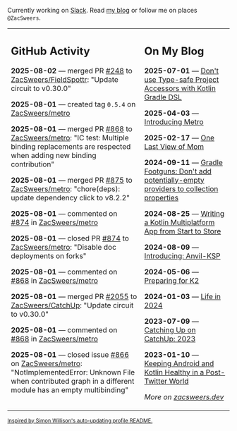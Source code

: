 Currently working on [Slack](https://slack.com/). Read [my blog](https://zacsweers.dev/) or follow me on places `@ZacSweers`.

<table><tr><td valign="top" width="60%">

## GitHub Activity
<!-- githubActivity starts -->
**2025-08-02** — merged PR [#248](https://github.com/ZacSweers/FieldSpottr/pull/248) to [ZacSweers/FieldSpottr](https://github.com/ZacSweers/FieldSpottr): "Update circuit to v0.30.0"

**2025-08-01** — created tag `0.5.4` on [ZacSweers/metro](https://github.com/ZacSweers/metro)

**2025-08-01** — merged PR [#868](https://github.com/ZacSweers/metro/pull/868) to [ZacSweers/metro](https://github.com/ZacSweers/metro): "IC test: Multiple binding replacements are respected when adding new binding contribution"

**2025-08-01** — merged PR [#875](https://github.com/ZacSweers/metro/pull/875) to [ZacSweers/metro](https://github.com/ZacSweers/metro): "chore(deps): update dependency click to v8.2.2"

**2025-08-01** — commented on [#874](https://github.com/ZacSweers/metro/pull/874#issuecomment-3146150127) in [ZacSweers/metro](https://github.com/ZacSweers/metro)

**2025-08-01** — closed PR [#874](https://github.com/ZacSweers/metro/pull/874) to [ZacSweers/metro](https://github.com/ZacSweers/metro): "Disable doc deployments on forks"

**2025-08-01** — commented on [#868](https://github.com/ZacSweers/metro/pull/868#issuecomment-3146147826) in [ZacSweers/metro](https://github.com/ZacSweers/metro)

**2025-08-01** — merged PR [#2055](https://github.com/ZacSweers/CatchUp/pull/2055) to [ZacSweers/CatchUp](https://github.com/ZacSweers/CatchUp): "Update circuit to v0.30.0"

**2025-08-01** — commented on [#868](https://github.com/ZacSweers/metro/pull/868#issuecomment-3146120009) in [ZacSweers/metro](https://github.com/ZacSweers/metro)

**2025-08-01** — closed issue [#866](https://github.com/ZacSweers/metro/issues/866) on [ZacSweers/metro](https://github.com/ZacSweers/metro): "NotImplementedError: Unknown File when contributed graph in a different module has an empty multibinding"
<!-- githubActivity ends -->
</td><td valign="top" width="40%">

## On My Blog
<!-- blog starts -->
**2025-07-01** — [Don't use Type-safe Project Accessors with Kotlin Gradle DSL](https://www.zacsweers.dev/dont-use-type-safe-project-accessors-with-kotlin-gradle-dsl/)

**2025-04-03** — [Introducing Metro](https://www.zacsweers.dev/introducing-metro/)

**2025-02-17** — [One Last View of Mom](https://www.zacsweers.dev/one-last-view-of-mom/)

**2024-09-11** — [Gradle Footguns: Don't add potentially-empty providers to collection properties](https://www.zacsweers.dev/gradle-footgun-adding-empty-providers-to-collection-properties/)

**2024-08-25** — [Writing a Kotlin Multiplatform App from Start to Store](https://www.zacsweers.dev/writing-a-kotlin-multiplatform-app-from-start-to-store/)

**2024-08-09** — [Introducing: Anvil-KSP](https://www.zacsweers.dev/introducing-anvil-ksp/)

**2024-05-06** — [Preparing for K2](https://www.zacsweers.dev/preparing-for-k2/)

**2024-01-03** — [Life in 2024](https://www.zacsweers.dev/life-in-2024/)

**2023-07-09** — [Catching Up on CatchUp: 2023](https://www.zacsweers.dev/catching-up-on-catchup-2023/)

**2023-01-10** — [Keeping Android and Kotlin Healthy in a Post-Twitter World](https://www.zacsweers.dev/keeping-android-healthy/)
<!-- blog ends -->
_More on [zacsweers.dev](https://zacsweers.dev/)_
</td></tr></table>

<sub><a href="https://simonwillison.net/2020/Jul/10/self-updating-profile-readme/">Inspired by Simon Willison's auto-updating profile README.</a></sub>